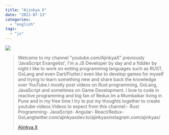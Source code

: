 ```yaml
---
title: "Ajinkya X"
date: "2021-07-13"
categories: 
  - "english"
tags: 
  - "js"
---
```


![](https://yt3.ggpht.com/ytc/AKedOLQK51S0Klsv6Ph__7O54BVnIdocnkVAT_IigJMJAw=s176-c-k-c0x00ffffff-no-rj)

> Welcome to my channel "youtube.com/AjinkyaX" previously 'JavaScript Evangelist', I'm a JS Developer by day and a fiddler by night.I like to work on exiting programming languages such as RUST, GoLang and even Dart/Flutter.I even like to develop games for myself and trying to learn something new and share back the knowledge over YouTube.I mostly post videos on Rust programming, GoLang, JavaScript and sometimes on Game Development. I love to code in reactive programming and big fan of Redux.Im a Mumbaikar living in Pune and in my free time I try to put my thoughts together to create youtube videos.Videos to expect from this channel:- Rust Programming- JavaScript- Angular- React/Redux- GoLangtwitter.com/ajinkyaxdev.to/ajinkyaxinstagram.com/ajinkyax/
> 
> [Ajinkya X](https://www.youtube.com/c/Ajinkyax/playlists)
